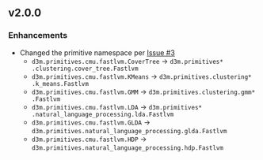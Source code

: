 ## v2.0.0
### Enhancements
* Changed the primitive namespace per [Issue #3](https://gitlab.com/datadrivendiscovery/d3m/issues/3)
    * `d3m.primitives.cmu.fastlvm.CoverTree` -> `d3m.primitives* .clustering.cover_tree.Fastlvm`
    * `d3m.primitives.cmu.fastlvm.KMeans` -> `d3m.primitives.clustering* .k_means.Fastlvm`
    * `d3m.primitives.cmu.fastlvm.GMM` -> `d3m.primitives.clustering.gmm* .Fastlvm`
    * `d3m.primitives.cmu.fastlvm.LDA` -> `d3m.primitives* .natural_language_processing.lda.Fastlvm`
    * `d3m.primitives.cmu.fastlvm.GLDA` -> `d3m.primitives.natural_language_processing.glda.Fastlvm`
    * `d3m.primitives.cmu.fastlvm.HDP` -> `d3m.primitives.natural_language_processing.hdp.Fastlvm`
